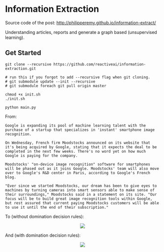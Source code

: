 # Information Extraction

Source code of the post: http://philipperemy.github.io/information-extract/

Understanding articles, reports and generate a graph based (unsupervised learning).

## Get Started

```
git clone --recursive https://github.com/reactiveai/information-extraction.git

# run this if you forgot to add --recursive flag when git cloning.
# git submodule update --init --recursive
# git submodule foreach git pull origin master

chmod +x init.sh
./init.sh

python main.py
```

From:

```
Google is expanding its pool of machine learning talent with the purchase of a startup that specializes in 'instant' smartphone image recognition.

On Wednesday, French firm Moodstocks announced on its website that it's being acquired by Google, stating that it expects the deal to be completed in the next few weeks. There's no word yet on how much Google is paying for the company.

Moodstocks' "on-device image recognition" software for smartphones will be phased out as it joins Google. Moodstocks' team will also move over to Google's R&D center in Paris, according to Google's French blog. 

"Ever since we started Moodstocks, our dream has been to give eyes to machines by turning cameras into smart sensors able to make sense of their surroundings," Moodstocks said in a statement on its site. "Our focus will be to build great image recognition tools within Google, but rest assured that current paying Moodstocks customers will be able to use it until the end of their subscription."
```

To (without domination decision rules):

<p align="center">
  <img src="http://philipperemy.github.io/information-extract/hello2.png">
</p>

And (with domination decision rules):

<p align="center">
  <img src="http://philipperemy.github.io/information-extract/hello.png">
</p>



